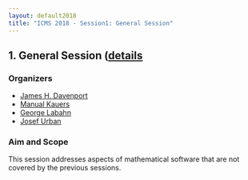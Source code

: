 ```yaml
---
layout: default2018
title: "ICMS 2018 - Session1: General Session"
---
```

## 1. General Session ([details](session1/)

### Organizers


   * [James H. Davenport](http://people.bath.ac.uk/masjhd/)<br/>
   * [Manual Kauers](http://www.kauers.de/)<br/>
   * [George Labahn](https://cs.uwaterloo.ca/~glabahn/)<br/>
   * [Josef Urban](https://www.ciirc.cvut.cz/~urbanjo3/)<br/>

### Aim and Scope
 This session addresses aspects of mathematical software that are not covered by the previous sessions.

